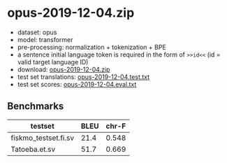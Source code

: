 # opus-2019-12-04.zip

* dataset: opus
* model: transformer
* pre-processing: normalization + tokenization + BPE
* a sentence initial language token is required in the form of `>>id<<` (id = valid target language ID)
* download: [opus-2019-12-04.zip](https://object.pouta.csc.fi/OPUS-MT-models/et+fi-da+fo+is+no+nb+nn+sv/opus-2019-12-04.zip)
* test set translations: [opus-2019-12-04.test.txt](https://object.pouta.csc.fi/OPUS-MT-models/et+fi-da+fo+is+no+nb+nn+sv/opus-2019-12-04.test.txt)
* test set scores: [opus-2019-12-04.eval.txt](https://object.pouta.csc.fi/OPUS-MT-models/et+fi-da+fo+is+no+nb+nn+sv/opus-2019-12-04.eval.txt)

## Benchmarks

| testset               | BLEU  | chr-F |
|-----------------------|-------|-------|
| fiskmo_testset.fi.sv 	| 21.4 	| 0.548 |
| Tatoeba.et.sv 	| 51.7 	| 0.669 |

